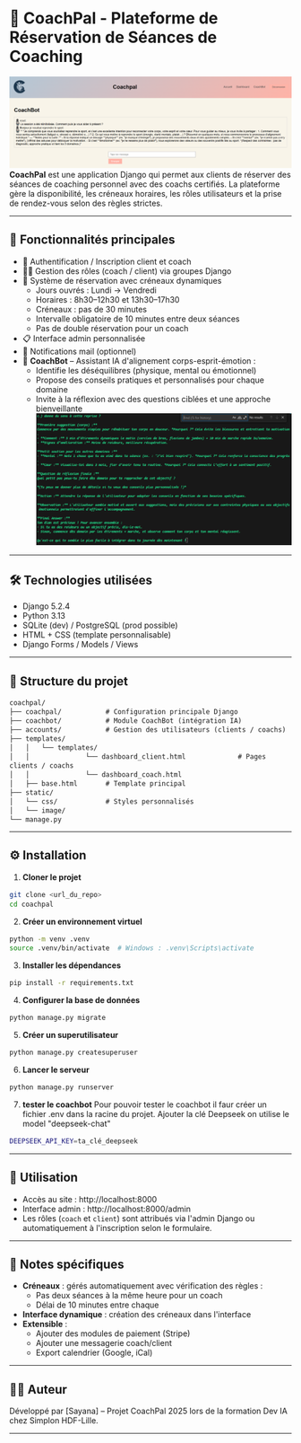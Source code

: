 # 🧭 CoachPal - Plateforme de Réservation de Séances de Coaching
![coachbot](./images/img2.PNG)
**CoachPal** est une application Django qui permet aux clients de réserver des séances de coaching personnel avec des coachs certifiés. La plateforme gère la disponibilité, les créneaux horaires, les rôles utilisateurs et la prise de rendez-vous selon des règles strictes.

---

## 🚀 Fonctionnalités principales

- 🔐 Authentification / Inscription client et coach
- 🧑‍🏫 Gestion des rôles (coach / client) via groupes Django
- 📅 Système de réservation avec créneaux dynamiques
  - Jours ouvrés : Lundi → Vendredi
  - Horaires : 8h30–12h30 et 13h30–17h30
  - Créneaux : pas de 30 minutes
  - Intervalle obligatoire de 10 minutes entre deux séances
  - Pas de double réservation pour un coach
- 📋 Interface admin personnalisée
- 📧 Notifications mail (optionnel)
- 🤖 **CoachBot** – Assistant IA d'alignement corps-esprit-émotion :
  - Identifie les déséquilibres (physique, mental ou émotionnel)
  - Propose des conseils pratiques et personnalisés pour chaque domaine
  - Invite à la réflexion avec des questions ciblées et une approche bienveillante
![coachbot](./images/img.PNG)
---

## 🛠️ Technologies utilisées

- Django 5.2.4
- Python 3.13
- SQLite (dev) / PostgreSQL (prod possible)
- HTML + CSS (template personnalisable)
- Django Forms / Models / Views

---
## 🧱 Structure du projet

```
coachpal/
├── coachpal/           # Configuration principale Django
├── coachbot/           # Module CoachBot (intégration IA)
├── accounts/           # Gestion des utilisateurs (clients / coachs)
├── templates/
│   │   └── templates/  
│   │              └── dashboard_client.html             # Pages clients / coachs
│   │              └── dashboard_coach.html 
│   ├── base.html       # Template principal
├── static/
│   └── css/            # Styles personnalisés
│   └── image/
└── manage.py
```

---

## ⚙️ Installation

1. **Cloner le projet**

```bash
git clone <url_du_repo>
cd coachpal
```

2. **Créer un environnement virtuel**

```bash
python -m venv .venv
source .venv/bin/activate  # Windows : .venv\Scripts\activate
```

3. **Installer les dépendances**

```bash
pip install -r requirements.txt
```

4. **Configurer la base de données**

```bash
python manage.py migrate
```

5. **Créer un superutilisateur**

```bash
python manage.py createsuperuser
```

6. **Lancer le serveur**

```bash
python manage.py runserver
```
7. **tester le coachbot**
Pour pouvoir tester le coachbot il faur créer un fichier .env dans la racine
du projet. Ajouter la clé Deepseek on utilise le model "deepseek-chat"
```bash
DEEPSEEK_API_KEY=ta_clé_deepseek
```
---

## 🧪 Utilisation

- Accès au site : http://localhost:8000
- Interface admin : http://localhost:8000/admin
- Les rôles (`coach` et `client`) sont attribués via l'admin Django ou automatiquement à l'inscription selon le formulaire.

---

## 📌 Notes spécifiques

- **Créneaux** : gérés automatiquement avec vérification des règles :
  - Pas deux séances à la même heure pour un coach
  - Délai de 10 minutes entre chaque
- **Interface dynamique** : création des créneaux dans l'interface
- **Extensible** :
  - Ajouter des modules de paiement (Stripe)
  - Ajouter une messagerie coach/client
  - Export calendrier (Google, iCal)

---

## 🧑‍💻 Auteur

Développé par [Sayana] – Projet CoachPal 2025 lors de la formation Dev IA chez Simplon HDF-Lille.

---